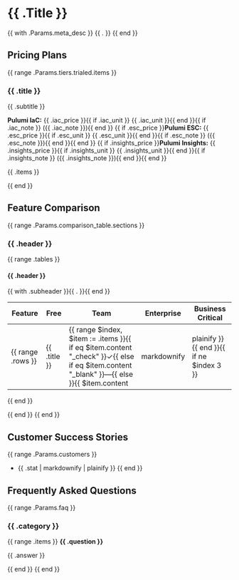 # {{ .Title }}

{{ with .Params.meta_desc }}
{{ . }}
{{ end }}

## Pricing Plans

{{ range .Params.tiers.trialed.items }}
### {{ .title }}
{{ .subtitle }}

**Pulumi IaC:** {{ .iac_price }}{{ if .iac_unit }} {{ .iac_unit }}{{ end }}{{ if .iac_note }} ({{ .iac_note }}){{ end }}
{{ if .esc_price }}**Pulumi ESC:** {{ .esc_price }}{{ if .esc_unit }} {{ .esc_unit }}{{ end }}{{ if .esc_note }} ({{ .esc_note }}){{ end }}{{ end }}
{{ if .insights_price }}**Pulumi Insights:** {{ .insights_price }}{{ if .insights_unit }} {{ .insights_unit }}{{ end }}{{ if .insights_note }} ({{ .insights_note }}){{ end }}{{ end }}

{{ .items }}

{{ end }}

## Feature Comparison

{{ range .Params.comparison_table.sections }}
### {{ .header }}

{{ range .tables }}
#### {{ .header }}
{{ with .subheader }}{{ . }}{{ end }}

| Feature | Free | Team | Enterprise | Business Critical |
|---------|------|------|------------|-------------------|
{{ range .rows }}| {{ .title }} | {{ range $index, $item := .items }}{{ if eq $item.content "_check" }}✓{{ else if eq $item.content "_blank" }}—{{ else }}{{ $item.content | markdownify | plainify }}{{ end }}{{ if ne $index 3 }} | {{ end }}{{ end }} |
{{ end }}

{{ end }}
{{ end }}

## Customer Success Stories

{{ range .Params.customers }}
- {{ .stat | markdownify | plainify }}
{{ end }}

## Frequently Asked Questions

{{ range .Params.faq }}
### {{ .category }}

{{ range .items }}
**{{ .question }}**

{{ .answer }}

{{ end }}
{{ end }}
